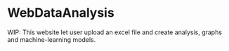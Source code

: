 # WebDataAnalysis
WIP: This website let user upload an excel file and create analysis, graphs and machine-learning models.
